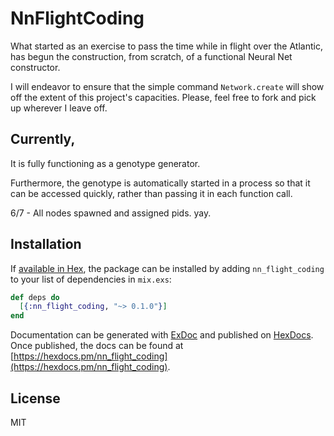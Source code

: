 # NnFlightCoding

What started as an exercise to pass the time while in flight over the Atlantic, has begun the construction,
from scratch, of a functional Neural Net constructor.

I will endeavor to ensure that the simple command ``` Network.create ``` will show off the extent of this 
project's capacities. Please, feel free to fork and pick up wherever I leave off.

## Currently, 

It is fully functioning as a genotype generator. 

Furthermore, the genotype is automatically started in a process so that it can be accessed quickly, 
rather than passing it in each function call.

6/7 - All nodes spawned and assigned pids. yay.
## Installation

If [available in Hex](https://hex.pm/docs/publish), the package can be installed
by adding `nn_flight_coding` to your list of dependencies in `mix.exs`:

```elixir
def deps do
  [{:nn_flight_coding, "~> 0.1.0"}]
end
```

Documentation can be generated with [ExDoc](https://github.com/elixir-lang/ex_doc)
and published on [HexDocs](https://hexdocs.pm). Once published, the docs can
be found at [https://hexdocs.pm/nn_flight_coding](https://hexdocs.pm/nn_flight_coding).

## License

MIT


